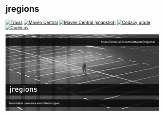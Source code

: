 jregions
===

[![Travis](https://img.shields.io/travis/io7m/jregions.png?style=flat-square)](https://travis-ci.org/io7m/jregions)
[![Maven Central](https://img.shields.io/maven-central/v/com.io7m.jregions/com.io7m.jregions.png?style=flat-square)](http://search.maven.org/#search%7Cga%7C1%7Cg%3A%22com.io7m.jregions%22)
[![Maven Central (snapshot)](https://img.shields.io/nexus/s/https/oss.sonatype.org/com.io7m.jregions/com.io7m.jregions.svg?style=flat-square)](https://oss.sonatype.org/content/repositories/snapshots/com/io7m/jregions/)
[![Codacy grade](https://img.shields.io/codacy/grade/1de22b4dc8fc4d37a0cf01484df3bfff.png?style=flat-square)](https://www.codacy.com/app/github_79/jregions)
[![Codecov](https://img.shields.io/codecov/c/github/io7m/jregions.png?style=flat-square)](https://codecov.io/gh/io7m/jregions)

![jregions](./src/site/resources/jregions.jpg?raw=true)


